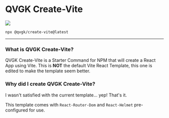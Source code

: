 # QVGK Create-Vite

![](https://img.shields.io/npm/v/@qvgk/create-vite?style=flat-square&logo=npm&color=ff0000)

```
npx @qvgk/create-vite@latest
```

---

### What is QVGK Create-Vite?

QVGK Create-Vite is a Starter Command for NPM that will create a React App using Vite. This is **NOT** the default Vite React Template, this one is edited to make
the template seem better.

### Why did I create QVGK Create-Vite?

I wasn't satisfied with the current template... yep! That's it.

This template comes with `React-Router-Dom` and `React-Helmet` pre-configured for use.
